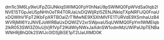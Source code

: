 dm1lc3M6Ly9leUFpZGlJNklqSWlMQ0FpY0hNaU9pSWlMQ0FpWVdSa0lqb2lNVE15TGpJeU5pNHhOeTR4T0RJaUxDQWljRzl5ZENJNklqTXpNRFlJQ0FnaUxDQWlhV1FpT2lKbFpXRTBOalZrT1MwNE9XSXhMVFE1TURVdE9XSmhaUzB4WVRjMll6YzJNVEJoWlRBaUxDQWlZV2xrSWpvaU5qUWlMQ0FpYm1WMElqb2lkR053SWl3Z0luUjVjR1VpT2lKdWIyNWxJaXdnSW1odmMzUWlPaUlpTENBaWNHRjBhQ0k2SWlJc0lDSjBiSE1pT2lJaUlIMD0K
